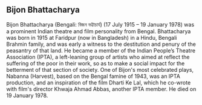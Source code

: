 ## Bijon Bhattacharya

Bijon Bhattacharya (Bengali: বিজন ভট্টাচার্য) (17 July 1915 – 19 January 1978) was a prominent Indian theatre and film personality from Bengal.
Bhattacharya was born in 1915 at Faridpur (now in Bangladesh) in a Hindu, Bengali Brahmin family, and was early a witness to the destitution and penury of the peasantry of that land. He became a member of the Indian People’s Theatre Association (IPTA), a left-leaning group of artists who aimed at reflect the suffering of the poor in their work, so as to make a social impact for the betterment of that section of society.
One of Bijon's most celebrated plays, Nabanna (Harvest), based on the Bengal famine of 1943, was an IPTA production, and an inspiration of the film Dharti Ke Lal, which he co-wrote with film's director Khwaja Ahmad Abbas, another IPTA member.
He died on 19 January 1978.